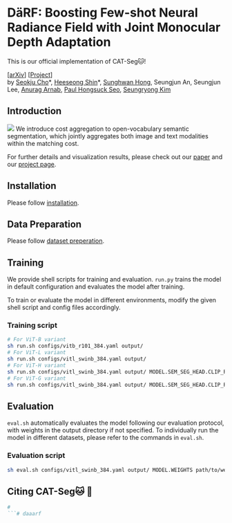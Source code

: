# DäRF: Boosting Few-shot Neural Radiance Field with Joint Monocular Depth Adaptation

This is our official implementation of CAT-Seg🐱!

[[arXiv](#)] [[Project](https://ku-cvlab.github.io/CAT-Seg/)]<br>
by [Seokju Cho](https://seokju-cho.github.io/)\*, [Heeseong Shin](https://github.com/hsshin98)\*, [Sunghwan Hong](https://sunghwanhong.github.io), Seungjun An, Seungjun Lee, [Anurag Arnab](https://anuragarnab.github.io), [Paul Hongsuck Seo](https://phseo.github.io), [Seungryong Kim](https://cvlab.korea.ac.kr)


## Introduction
![](assets/fig1.png)
We introduce cost aggregation to open-vocabulary semantic segmentation, which jointly aggregates both image and text modalities within the matching cost.

For further details and visualization results, please check out our [paper](#) and our [project page](https://ku-cvlab.github.io/CAT-Seg/).

## Installation
Please follow [installation](INSTALL.md). 

## Data Preparation
Please follow [dataset preperation](datasets/README.md).

## Training
We provide shell scripts for training and evaluation. ```run.py``` trains the model in default configuration and evaluates the model after training. 

To train or evaluate the model in different environments, modify the given shell script and config files accordingly.

### Training script
```bash
# For ViT-B variant
sh run.sh configs/vitb_r101_384.yaml output/
# For ViT-L variant
sh run.sh configs/vitl_swinb_384.yaml output/
# For ViT-H variant
sh run.sh configs/vitl_swinb_384.yaml output/ MODEL.SEM_SEG_HEAD.CLIP_PRETRAINED "ViT-H" MODEL.SEM_SEG_HEAD.TEXT_GUIDANCE_DIM 1024
# For ViT-G variant
sh run.sh configs/vitl_swinb_384.yaml output/ MODEL.SEM_SEG_HEAD.CLIP_PRETRAINED "ViT-G" MODEL.SEM_SEG_HEAD.TEXT_GUIDANCE_DIM 1280
```

## Evaluation
```eval.sh``` automatically evaluates the model following our evaluation protocol, with weights in the output directory if not specified.
To individually run the model in different datasets, please refer to the commands in ```eval.sh```.

### Evaluation script
```bash
sh eval.sh configs/vitl_swinb_384.yaml output/ MODEL.WEIGHTS path/to/weights.pth
```

## Citing CAT-Seg🐱 :pray:

```BibTeX
#
```# daaarf

